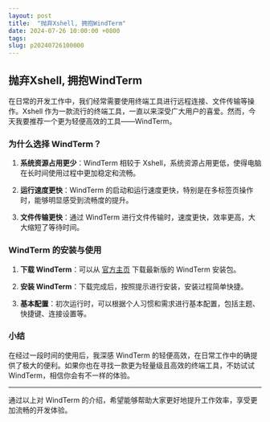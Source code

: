```yaml
---
layout: post
title:  "抛弃Xshell, 拥抱WindTerm"
date: 2024-07-26 10:00:00 +0800
tags: 
slug: p20240726100000
---
```


## 抛弃Xshell, 拥抱WindTerm

在日常的开发工作中，我们经常需要使用终端工具进行远程连接、文件传输等操作。Xshell 作为一款流行的终端工具，一直以来深受广大用户的喜爱。然而，今天我要推荐一个更为轻便高效的工具——WindTerm。

### 为什么选择 WindTerm？

1. **系统资源占用更少**：WindTerm 相较于 Xshell，系统资源占用更低，使得电脑在长时间使用过程中更加稳定和流畅。
   
2. **运行速度更快**：WindTerm 的启动和运行速度更快，特别是在多标签页操作时，能够明显感受到流畅度的提升。
   
3. **文件传输更快**：通过 WindTerm 进行文件传输时，速度更快，效率更高，大大缩短了等待时间。

### WindTerm 的安装与使用

1. **下载 WindTerm**：可以从 [官方主页](https://github.com/kingToolbox/WindTerm) 下载最新版的 WindTerm 安装包。

2. **安装 WindTerm**：下载完成后，按照提示进行安装，安装过程简单快捷。

3. **基本配置**：初次运行时，可以根据个人习惯和需求进行基本配置，包括主题、快捷键、连接设置等。

### 小结

在经过一段时间的使用后，我深感 WindTerm 的轻便高效，在日常工作中的确提供了极大的便利。如果你也在寻找一款更为轻量级且高效的终端工具，不妨试试 WindTerm，相信你会有不一样的体验。

---

通过以上对 WindTerm 的介绍，希望能够帮助大家更好地提升工作效率，享受更加流畅的开发体验。
